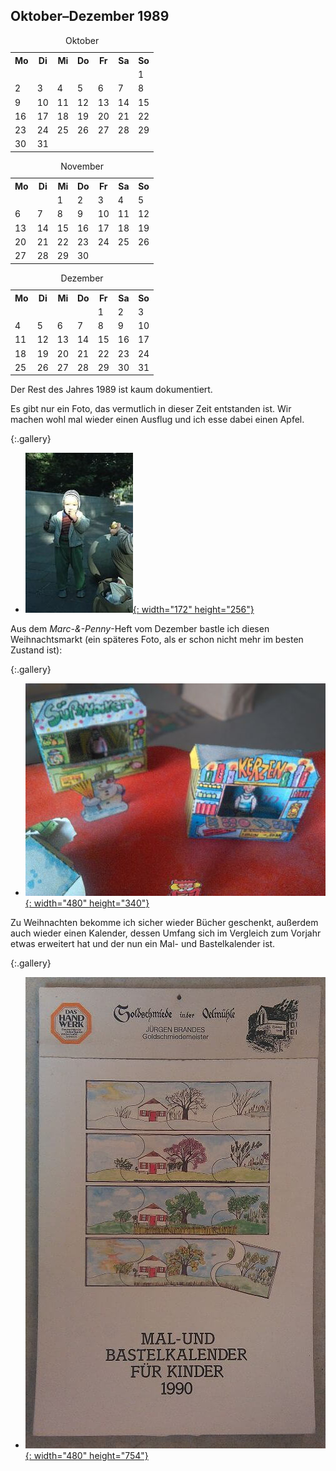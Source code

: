 ## Oktober–Dezember 1989

<table class="month">
<caption>Oktober</caption>
<tr><th>Mo</th><th>Di</th><th>Mi</th><th>Do</th><th>Fr</th><th class="h2">Sa</th><th class="h1">So</th></tr>
<tr><td></td><td></td><td></td><td></td><td></td><td></td><td class="h1">1</td></tr>
<tr><td>2</td><td>3</td><td>4</td><td>5</td><td>6</td><td class="h2">7</td><td class="h1">8</td></tr>
<tr><td>9</td><td>10</td><td>11</td><td>12</td><td>13</td><td class="h2">14</td><td class="h1">15</td></tr>
<tr><td>16</td><td>17</td><td>18</td><td>19</td><td>20</td><td class="h2">21</td><td class="h1">22</td></tr>
<tr><td>23</td><td>24</td><td>25</td><td>26</td><td>27</td><td class="h2">28</td><td class="h1">29</td></tr>
<tr><td>30</td><td>31</td><td></td><td></td><td></td><td></td><td></td></tr>
</table>
<table class="month">
<caption>November</caption>
<tr><th>Mo</th><th>Di</th><th>Mi</th><th>Do</th><th>Fr</th><th class="h2">Sa</th><th class="h1">So</th></tr>
<tr><td></td><td></td><td class="h1">1</td><td>2</td><td>3</td><td class="h2">4</td><td class="h1">5</td></tr>
<tr><td>6</td><td>7</td><td>8</td><td>9</td><td>10</td><td class="h2">11</td><td class="h1">12</td></tr>
<tr><td>13</td><td>14</td><td>15</td><td>16</td><td>17</td><td class="h2">18</td><td class="h1">19</td></tr>
<tr><td>20</td><td>21</td><td class="h1">22</td><td>23</td><td>24</td><td class="h2">25</td><td class="h1">26</td></tr>
<tr><td>27</td><td>28</td><td>29</td><td>30</td><td></td><td></td><td></td></tr>
</table>
<table class="month">
<caption>Dezember</caption>
<tr><th>Mo</th><th>Di</th><th>Mi</th><th>Do</th><th>Fr</th><th class="h2">Sa</th><th class="h1">So</th></tr>
<tr><td></td><td></td><td></td><td></td><td>1</td><td class="h2">2</td><td class="h1">3</td></tr>
<tr><td>4</td><td>5</td><td>6</td><td>7</td><td>8</td><td class="h2">9</td><td class="h1">10</td></tr>
<tr><td>11</td><td>12</td><td>13</td><td>14</td><td>15</td><td class="h2">16</td><td class="h1">17</td></tr>
<tr><td>18</td><td>19</td><td>20</td><td>21</td><td>22</td><td class="h2">23</td><td class="h1">24</td></tr>
<tr><td class="h1">25</td><td class="h1">26</td><td>27</td><td>28</td><td>29</td><td class="h2">30</td><td class="h1">31</td></tr>
</table>

Der Rest des Jahres 1989 ist kaum dokumentiert.

Es gibt nur ein Foto, das vermutlich in dieser Zeit entstanden ist. Wir machen wohl mal wieder einen Ausflug und ich esse dabei einen Apfel.

{:.gallery}
* [![Ich stehe draußen und esse einen Apfel](../files/1989-10/ausflug.jpg){: width="172" height="256"}<!--[-->](../files/1989-10/ausflug.jpg)

Aus dem <i>Marc-&-Penny</i>-Heft vom Dezember bastle ich diesen Weihnachtsmarkt (ein späteres Foto, als er schon nicht mehr im besten Zustand ist):

{:.gallery}
* [![Gebastelter Weihnachtsmarkt](../files/1989-10/weihnachtsmarkt-thumb.jpg){: width="480" height="340"}<!--[-->](../files/1989-10/weihnachtsmarkt.jpg)

Zu Weihnachten bekomme ich sicher wieder Bücher geschenkt, außerdem auch wieder einen Kalender, dessen Umfang sich im Vergleich zum Vorjahr etwas erweitert hat und der nun ein Mal- und Bastelkalender ist.

{:.gallery}
* [![Mal- und Bastelkalender für Kinder 1990](../files/1989-10/kalender-thumb.jpg){: width="480" height="754"}<!--[-->](../files/1989-10/kalender.jpg)
